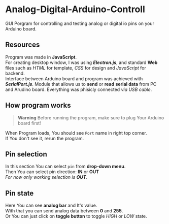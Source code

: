 # Analog-Digital-Arduino-Controll
GUI Porgram for controlling and testing analog or digital io pins on your Arduino board.

## Resources
Program was made in **JavaScript**. <br />
For creating desktop window, I was using ***Electron.js***, and standard **Web** files such as *HTML* for template, *CSS* for design and *JavaScript* for backend.<br />
Interface between Arduino board and program was achieved with ***SerialPort.js***. Module that allows us to **send** or **read** **serial data** from PC and Arudino board. Everything was phisicly connected *via USB cable*.

## How program works
> **Warning**
> Before running the program, make sure to plug Your Arduino board first!

When Program loads, You should see `Port` name in right top corner. <br />
If You don't see it, rerun the program.

## Pin selection
In this section You can select `pin` from **drop-down menu**.<br />
Then You can select pin direction: **IN** or **OUT**<br />
*For now only working selection is **OUT**.*

## Pin state
Here You can see **analog bar** and It's value.<br />
With that you can send analog data between **0** and **255**.<br />
Or You can just click on **toggle button** to toggle *HIGH* or *LOW* state.
